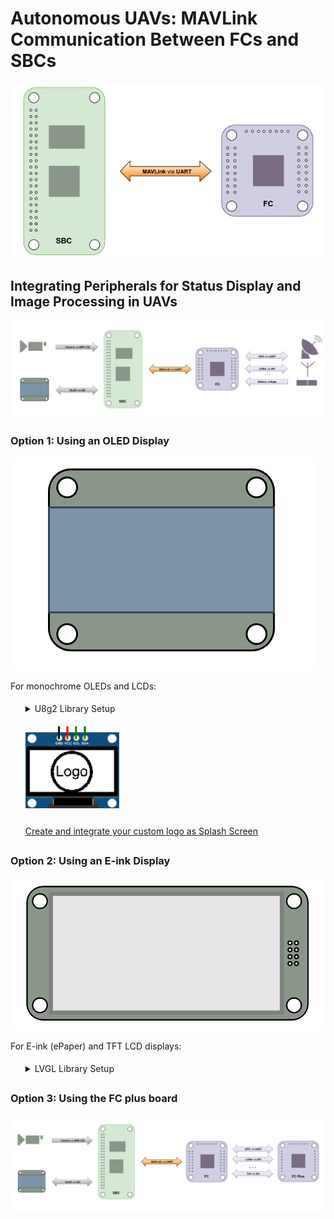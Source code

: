 # Autonomous UAVs: MAVLink Communication Between FCs and SBCs

<p align="center">
  <img src="Images/sbc_fc.png" alt="sbc_fc">
</p>

## Integrating Peripherals for Status Display and Image Processing in UAVs
![sbc_fc_ench](Images/sbc_fc_ench.png)

### Option 1: Using an OLED Display
![oled](Images/oled.png)

For monochrome OLEDs and LCDs:
<ol style="line-height: 2; list-style-type: none;">
   <li>
      <details>
        <summary>U8g2 Library Setup</summary>
        <p>Navigate to the u8g2 directory:</p>
        <pre><code>cd ~/u8g2</code></pre>
        <p>Create a build directory and navigate into it:</p>
        <pre><code>mkdir build && cd build</code></pre>
        <p>Run CMake to configure the project:</p>
        <pre><code>cmake ..</code></pre>
        <p><strong>Output:</strong></p>
        <p>
        -- The C compiler identification is GNU 10.2.1<br>
        -- The CXX compiler identification is GNU 10.2.1<br>
        -- Detecting C compiler ABI info<br>
        -- Detecting C compiler ABI info - done<br>
        -- Check for working C compiler: /usr/bin/cc - skipped<br>
        -- Detecting C compile features<br>
        -- Detecting C compile features - done<br>
        -- Detecting CXX compiler ABI info<br>
        -- Detecting CXX compiler ABI info - done<br>
        -- Check for working CXX compiler: /usr/bin/c++ - skipped<br>
        -- Detecting CXX compile features<br>
        -- Detecting CXX compile features - done<br>
        -- Configuring done<br>
        -- Generating done<br>
        -- Build files have been written to: /home/radxa/u8g2/build
        </p>
        <p>Build the project:</p>
        <pre><code>make</code></pre>
        <p><strong>Output:</strong></p>
        <p>
        Scanning dependencies of target u8g2<br>
        [  0%] Building C object CMakeFiles/u8g2.dir/csrc/mui.c.o<br>
        [  1%] Building C object CMakeFiles/u8g2.dir/csrc/mui_u8g2.c.o<br>
        [  2%] Building C object CMakeFiles/u8g2.dir/csrc/u8g2_arc.c.o<br>
        [  3%] Building C object CMakeFiles/u8g2.dir/csrc/u8g2_bitmap.c.o<br>
        ...<br>
        [ 97%] Building C object CMakeFiles/u8g2.dir/csrc/u8x8_string.c.o<br>
        [ 98%] Building C object CMakeFiles/u8g2.dir/csrc/u8x8_u16toa.c.o<br>
        [ 99%] Building C object CMakeFiles/u8g2.dir/csrc/u8x8_u8toa.c.o<br>
        [100%] Linking C static library libu8g2.a<br>
        [100%] Built target u8g2
        </p>
        <p>Install the library:</p>
        <pre><code>sudo make install</code></pre>
        <p><strong>Output:</strong></p>
        <p>
        Install the project...<br>
        -- Install configuration: ""<br>
        -- Installing: /usr/local/lib/libu8g2.a<br>
        -- Installing: /usr/local/include/u8g2/mui.h<br>
        -- Installing: /usr/local/include/u8g2/mui_u8g2.h<br>
        -- Installing: /usr/local/include/u8g2/u8g2.h<br>
        -- Installing: /usr/local/include/u8g2/u8x8.h<br>
        -- Installing: /usr/local/lib/cmake/u8g2/u8g2-targets.cmake<br>
        -- Installing: /usr/local/lib/cmake/u8g2/u8g2-targets-noconfig.cmake<br>
        -- Installing: /usr/local/lib/cmake/u8g2/u8g2-config.cmake
        </p>
         <p>Create a Symlink for Easier Access:</p>
         <pre><code>sudo ln -s /usr/local/include/u8g2 /usr/local/include/u8g2</code></pre>
      </details>
   </li>
   <li>
      <p align="left">
         <img src="Images/logo_demo.png" alt="sbc_fc" width=150>
      </p>
      <a href="./Logo/README.md">Create and integrate your custom logo as Splash Screen</a>
   </li>  
</ol>
 



### Option 2: Using an E-ink Display
![epaper](Images/epaper.png)

For E-ink (ePaper) and TFT LCD displays:
<ol style="line-height: 2; list-style-type: none;">
   <li>
      <details>
        <summary>LVGL Library Setup</summary>
        <ol style="line-height: 2; list-style-type: none;">
            <li>
               <details>
               <summary>1. Clone the LVGL Repository</summary>
               <p>Clone the LVGL GitHub repository:</p>
               <pre><code>git clone https://github.com/lvgl/lvgl.git</code></pre>
               <p>Enter the cloned directory:</p>
               <pre><code>cd lvgl</code></pre>
               </details>
            </li>
            <li>
               <details>
               <summary>2. Configure Your Build System</summary>
               <p>For a standard CMake setup:</p>
               <pre><code>mkdir build && cd build</code></pre>
               <pre><code>cmake ..</code></pre>
               <p>Add LVGL to your `CMakeLists.txt`:</p>
               <pre><code>add_subdirectory(lvgl)
         include_directories(lvgl)
         target_link_libraries(your_project lvgl)</code></pre>
               </details>
            </li>
            <li>
               <details>
               <summary>3. Configure LVGL Settings</summary>
               <p>Modify `lv_conf.h`:</p>
               <pre><code>#define LV_COLOR_DEPTH 16
         #define LV_HOR_RES_MAX 240
         #define LV_VER_RES_MAX 320</code></pre>
               </details>
            </li>
         </ol>
      </details>
   </li>
</ol>

### Option 3: Using the FC plus board
![sbc_fc_plus](Images/sbc_fc_plus.png)

